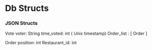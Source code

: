 # Db Structs


### JSON Structs

Vote
	voter: String
	time_voted: int ( Unix timestamp)
	Order_list : [ Order ]


Order
	position: int
	Restaurant_id: int

